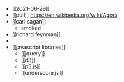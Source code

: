 - [[2021-06-29]]
- [[pull]] https://en.wikipedia.org/wiki/Agora
- [[carl sagan]] 
	- smoked 
- [[richard feynman]]
- 
- [[javascript libraries]]
	- [[jquery]]
	- [[d3]]
	- [[p5.js]]
	- [[underscore.js]]
